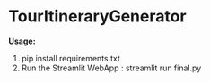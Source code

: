 # TourItineraryGenerator

**Usage:**

1. pip install requirements.txt
2. Run the Streamlit WebApp : streamlit run final.py


